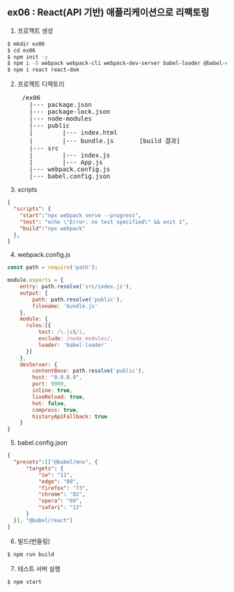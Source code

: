 ## ex06 : React(API 기반) 애플리케이션으로 리팩토링
1. 프로젝트 생성
```bash
$ mkdir ex06
$ cd ex06
$ npm init -y
$ npm i -D webpack webpack-cli webpack-dev-server babel-loader @babel-core @babel/preset-env @babel/preset-react
$ npm i react react-dom
```

2. 프로젝트 디렉토리
<pre>
    /ex06
      |--- package.json
      |--- package-lock.json
      |--- node-modules
      |--- public
      |        |--- index.html
      |        |--- bundle.js       [build 결과]
      |--- src
      |        |--- index.js
      |        |--- App.js
      |--- webpack.config.js
      |--- babel.config.json
</pre>

3. scripts
```json
{
  "scripts": {
    "start":"npx webpack serve --progress",
    "test": "echo \"Error: no test specified\" && exit 1",
    "build":"npx webpack"
  },
}
```

4. webpack.config.js
```javaScript
const path = require('path');

module.exports = {
    entry: path.resolve('src/index.js'),
    output: {
        path: path.resolve('public'),
        filename: 'bundle.js'
    },
    module: {
      rules:[{
          test: /\.js$/i,
          exclude: /node_modules/,
          loader: 'babel-loader'
      }]
    },
    devServer: {
        contentBase: path.resolve('public'),
        host: "0.0.0.0",
        port: 9999,
        inline: true,
        liveReload: true,
        hot: false,
        compress: true,
        historyApiFallback: true
    }
}
```

5. babel.config.json
```json
{
  "presets":[["@babel/env", {
      "targets": {
          "ie": "11",
          "edge": "80",
          "firefox": "73",
          "chrome": "82",
          "opera": "69",
          "safari": "13"
      }
  }], "@babel/react"]
}
```

6. 빌드(번들링)
```bash
$ npm run build
```

7. 테스트 서버 실행
```bash
$ npm start
```